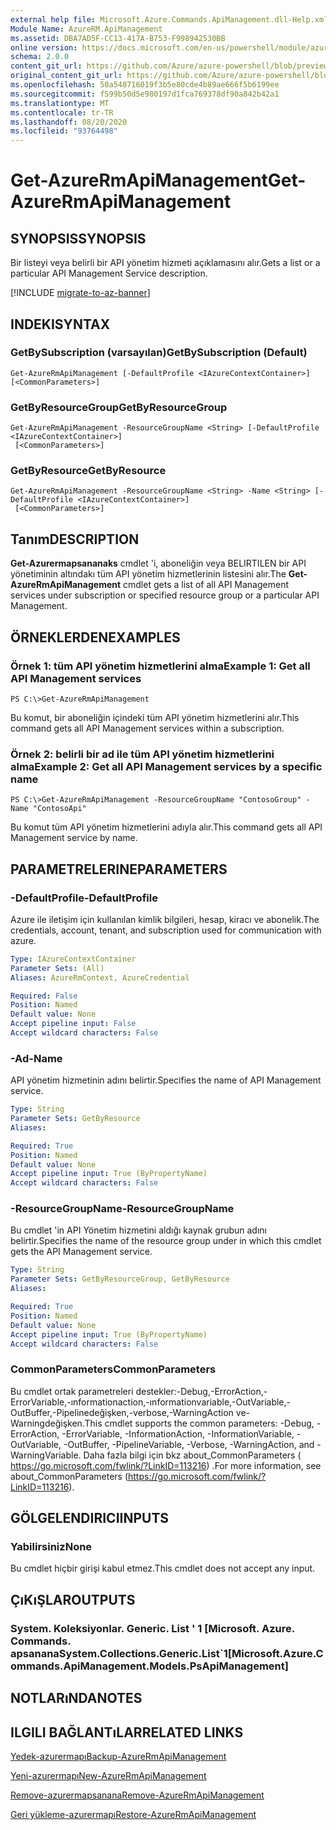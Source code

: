 ```yaml
---
external help file: Microsoft.Azure.Commands.ApiManagement.dll-Help.xml
Module Name: AzureRM.ApiManagement
ms.assetid: DBA7AD5F-CC13-417A-B753-F998942530BB
online version: https://docs.microsoft.com/en-us/powershell/module/azurerm.apimanagement/get-azurermapimanagement
schema: 2.0.0
content_git_url: https://github.com/Azure/azure-powershell/blob/preview/src/ResourceManager/ApiManagement/Commands.ApiManagement/help/Get-AzureRmApiManagement.md
original_content_git_url: https://github.com/Azure/azure-powershell/blob/preview/src/ResourceManager/ApiManagement/Commands.ApiManagement/help/Get-AzureRmApiManagement.md
ms.openlocfilehash: 50a548716019f3b5e80cde4b89ae666f5b6199ee
ms.sourcegitcommit: f599b50d5e980197d1fca769378df90a842b42a1
ms.translationtype: MT
ms.contentlocale: tr-TR
ms.lasthandoff: 08/20/2020
ms.locfileid: "93764498"
---
```

# <span data-ttu-id="8dd4a-101">Get-AzureRmApiManagement</span><span class="sxs-lookup"><span data-stu-id="8dd4a-101">Get-AzureRmApiManagement</span></span>

## <span data-ttu-id="8dd4a-102">SYNOPSIS</span><span class="sxs-lookup"><span data-stu-id="8dd4a-102">SYNOPSIS</span></span>
<span data-ttu-id="8dd4a-103">Bir listeyi veya belirli bir API yönetim hizmeti açıklamasını alır.</span><span class="sxs-lookup"><span data-stu-id="8dd4a-103">Gets a list or a particular API Management Service description.</span></span>

[!INCLUDE [migrate-to-az-banner](../../includes/migrate-to-az-banner.md)]

## <span data-ttu-id="8dd4a-104">INDEKI</span><span class="sxs-lookup"><span data-stu-id="8dd4a-104">SYNTAX</span></span>

### <span data-ttu-id="8dd4a-105">GetBySubscription (varsayılan)</span><span class="sxs-lookup"><span data-stu-id="8dd4a-105">GetBySubscription (Default)</span></span>
```
Get-AzureRmApiManagement [-DefaultProfile <IAzureContextContainer>] [<CommonParameters>]
```

### <span data-ttu-id="8dd4a-106">GetByResourceGroup</span><span class="sxs-lookup"><span data-stu-id="8dd4a-106">GetByResourceGroup</span></span>
```
Get-AzureRmApiManagement -ResourceGroupName <String> [-DefaultProfile <IAzureContextContainer>]
 [<CommonParameters>]
```

### <span data-ttu-id="8dd4a-107">GetByResource</span><span class="sxs-lookup"><span data-stu-id="8dd4a-107">GetByResource</span></span>
```
Get-AzureRmApiManagement -ResourceGroupName <String> -Name <String> [-DefaultProfile <IAzureContextContainer>]
 [<CommonParameters>]
```

## <span data-ttu-id="8dd4a-108">Tanım</span><span class="sxs-lookup"><span data-stu-id="8dd4a-108">DESCRIPTION</span></span>
<span data-ttu-id="8dd4a-109">**Get-Azurermapsananaks** cmdlet 'i, aboneliğin veya BELIRTILEN bir API yönetiminin altındakı tüm API yönetim hizmetlerinin listesini alır.</span><span class="sxs-lookup"><span data-stu-id="8dd4a-109">The **Get-AzureRmApiManagement** cmdlet gets a list of all API Management services under subscription or specified resource group or a particular API Management.</span></span>

## <span data-ttu-id="8dd4a-110">ÖRNEKLERDEN</span><span class="sxs-lookup"><span data-stu-id="8dd4a-110">EXAMPLES</span></span>

### <span data-ttu-id="8dd4a-111">Örnek 1: tüm API yönetim hizmetlerini alma</span><span class="sxs-lookup"><span data-stu-id="8dd4a-111">Example 1: Get all API Management services</span></span>
```
PS C:\>Get-AzureRmApiManagement
```

<span data-ttu-id="8dd4a-112">Bu komut, bir aboneliğin içindeki tüm API yönetim hizmetlerini alır.</span><span class="sxs-lookup"><span data-stu-id="8dd4a-112">This command gets all API Management services within a subscription.</span></span>

### <span data-ttu-id="8dd4a-113">Örnek 2: belirli bir ad ile tüm API yönetim hizmetlerini alma</span><span class="sxs-lookup"><span data-stu-id="8dd4a-113">Example 2: Get all API Management services by a specific name</span></span>
```
PS C:\>Get-AzureRmApiManagement -ResourceGroupName "ContosoGroup" -Name "ContosoApi"
```

<span data-ttu-id="8dd4a-114">Bu komut tüm API yönetim hizmetlerini adıyla alır.</span><span class="sxs-lookup"><span data-stu-id="8dd4a-114">This command gets all API Management service by name.</span></span>

## <span data-ttu-id="8dd4a-115">PARAMETRELERINE</span><span class="sxs-lookup"><span data-stu-id="8dd4a-115">PARAMETERS</span></span>

### <span data-ttu-id="8dd4a-116">-DefaultProfile</span><span class="sxs-lookup"><span data-stu-id="8dd4a-116">-DefaultProfile</span></span>
<span data-ttu-id="8dd4a-117">Azure ile iletişim için kullanılan kimlik bilgileri, hesap, kiracı ve abonelik.</span><span class="sxs-lookup"><span data-stu-id="8dd4a-117">The credentials, account, tenant, and subscription used for communication with azure.</span></span>
 
```yaml
Type: IAzureContextContainer
Parameter Sets: (All)
Aliases: AzureRmContext, AzureCredential

Required: False
Position: Named
Default value: None
Accept pipeline input: False
Accept wildcard characters: False
```

### <span data-ttu-id="8dd4a-118">-Ad</span><span class="sxs-lookup"><span data-stu-id="8dd4a-118">-Name</span></span>
<span data-ttu-id="8dd4a-119">API yönetim hizmetinin adını belirtir.</span><span class="sxs-lookup"><span data-stu-id="8dd4a-119">Specifies the name of API Management service.</span></span>

```yaml
Type: String
Parameter Sets: GetByResource
Aliases: 

Required: True
Position: Named
Default value: None
Accept pipeline input: True (ByPropertyName)
Accept wildcard characters: False
```

### <span data-ttu-id="8dd4a-120">-ResourceGroupName</span><span class="sxs-lookup"><span data-stu-id="8dd4a-120">-ResourceGroupName</span></span>
<span data-ttu-id="8dd4a-121">Bu cmdlet 'in API Yönetim hizmetini aldığı kaynak grubun adını belirtir.</span><span class="sxs-lookup"><span data-stu-id="8dd4a-121">Specifies the name of the resource group under in which this cmdlet gets the API Management service.</span></span>

```yaml
Type: String
Parameter Sets: GetByResourceGroup, GetByResource
Aliases: 

Required: True
Position: Named
Default value: None
Accept pipeline input: True (ByPropertyName)
Accept wildcard characters: False
```

### <span data-ttu-id="8dd4a-122">CommonParameters</span><span class="sxs-lookup"><span data-stu-id="8dd4a-122">CommonParameters</span></span>
<span data-ttu-id="8dd4a-123">Bu cmdlet ortak parametreleri destekler:-Debug,-ErrorAction,-ErrorVariable,-ınformationaction,-ınformationvariable,-OutVariable,-OutBuffer,-Pipelinedeğişken,-verbose,-WarningAction ve-Warningdeğişken.</span><span class="sxs-lookup"><span data-stu-id="8dd4a-123">This cmdlet supports the common parameters: -Debug, -ErrorAction, -ErrorVariable, -InformationAction, -InformationVariable, -OutVariable, -OutBuffer, -PipelineVariable, -Verbose, -WarningAction, and -WarningVariable.</span></span> <span data-ttu-id="8dd4a-124">Daha fazla bilgi için bkz about_CommonParameters ( https://go.microsoft.com/fwlink/?LinkID=113216) .</span><span class="sxs-lookup"><span data-stu-id="8dd4a-124">For more information, see about_CommonParameters (https://go.microsoft.com/fwlink/?LinkID=113216).</span></span>

## <span data-ttu-id="8dd4a-125">GÖLGELENDIRICI</span><span class="sxs-lookup"><span data-stu-id="8dd4a-125">INPUTS</span></span>

### <span data-ttu-id="8dd4a-126">Yabilirsiniz</span><span class="sxs-lookup"><span data-stu-id="8dd4a-126">None</span></span>
<span data-ttu-id="8dd4a-127">Bu cmdlet hiçbir girişi kabul etmez.</span><span class="sxs-lookup"><span data-stu-id="8dd4a-127">This cmdlet does not accept any input.</span></span>

## <span data-ttu-id="8dd4a-128">ÇıKıŞLAR</span><span class="sxs-lookup"><span data-stu-id="8dd4a-128">OUTPUTS</span></span>

### <span data-ttu-id="8dd4a-129">System. Koleksiyonlar. Generic. List ' 1 [Microsoft. Azure. Commands. apsanana</span><span class="sxs-lookup"><span data-stu-id="8dd4a-129">System.Collections.Generic.List\`1[Microsoft.Azure.Commands.ApiManagement.Models.PsApiManagement]</span></span>

## <span data-ttu-id="8dd4a-130">NOTLARıNDA</span><span class="sxs-lookup"><span data-stu-id="8dd4a-130">NOTES</span></span>

## <span data-ttu-id="8dd4a-131">ILGILI BAĞLANTıLAR</span><span class="sxs-lookup"><span data-stu-id="8dd4a-131">RELATED LINKS</span></span>

[<span data-ttu-id="8dd4a-132">Yedek-azurermapı</span><span class="sxs-lookup"><span data-stu-id="8dd4a-132">Backup-AzureRmApiManagement</span></span>](./Backup-AzureRmApiManagement.md)

[<span data-ttu-id="8dd4a-133">Yeni-azurermapı</span><span class="sxs-lookup"><span data-stu-id="8dd4a-133">New-AzureRmApiManagement</span></span>](./New-AzureRmApiManagement.md)

[<span data-ttu-id="8dd4a-134">Remove-azurermapsanana</span><span class="sxs-lookup"><span data-stu-id="8dd4a-134">Remove-AzureRmApiManagement</span></span>](./Remove-AzureRmApiManagement.md)

[<span data-ttu-id="8dd4a-135">Geri yükleme-azurermapı</span><span class="sxs-lookup"><span data-stu-id="8dd4a-135">Restore-AzureRmApiManagement</span></span>](./Restore-AzureRmApiManagement.md)


